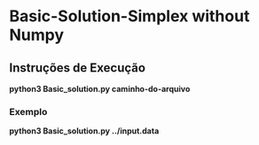 # Basic-Solution-Simplex without Numpy

## Instruções de Execução

<strong>python3 Basic_solution.py caminho-do-arquivo</strong>

### Exemplo

<strong>python3 Basic_solution.py ../input.data</strong>